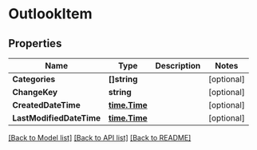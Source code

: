 # OutlookItem

## Properties

Name | Type | Description | Notes
------------ | ------------- | ------------- | -------------
**Categories** | **[]string** |  | [optional] 
**ChangeKey** | **string** |  | [optional] 
**CreatedDateTime** | [**time.Time**](time.Time.md) |  | [optional] 
**LastModifiedDateTime** | [**time.Time**](time.Time.md) |  | [optional] 

[[Back to Model list]](../README.md#documentation-for-models) [[Back to API list]](../README.md#documentation-for-api-endpoints) [[Back to README]](../README.md)


